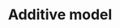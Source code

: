 ---
title: Additive model
references:
 - "[Additive model - Wikipedia](https://en.wikipedia.org/wiki/Additive_model)"
---